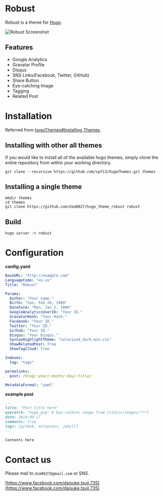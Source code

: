 # Robust

Robust is a theme for [Hugo](http://gohugo.io/).

![Robust Screenshot](https://raw.githubusercontent.com/dim0627/hugo_theme_robust/master/images/screenshot.png)

## Features

* Google Analytics
* Gravatar Profile
* Disqus
* SNS Links(Facebook, Twitter, GitHub)
* Share Button
* Eye-catching Image
* Tagging
* Related Post

# Installation

Referred from [hugoThemes#Installing Themes](https://github.com/spf13/hugoThemes#installing-themes).

## Installing with other all themes

If you would like to install all of the available hugo themes, simply clone the entire repository from within your working directory.

    git clone --recursive https://github.com/spf13/hugoThemes.git themes

## Installing a single theme

    mkdir themes
    cd themes
    git clone https://github.com/dim0627/hugo_theme_robust robust

## Build

    hugo server -t robust

# Configuration

**config.yaml**

``` yaml
BaseURL: "http://example.com"
LanguageCode: "en-us"
Title: "Robust"

Params:
  Author: "Your name."
  Birth: "Sun, Feb 26, 1989"
  DateForm: "Mon, Jan 2, 2006"
  GoogleAnalyticsUserID: "Your ID."
  GravatarHash: "Your Hash."
  Facebook: "Your ID."
  Twitter: "Your ID."
  Github: "Your ID."
  Disqus: "Your Disqus."
  SyntaxHighlightTheme: "solarized_dark.min.css"
  ShowRelatedPost: True
  ShowTagCloud: True

Indexes:
  tag: "tags"

permalinks:
  post: /blog/:year/:month/:day/:title/

MetadataFormat: "yaml"
```

**example post**

``` markdown
---
title: "Post title here"
eyecatch: "hugo.png" # Eye-cathinc image from [static/images/***]
date: 2014-09-17
comments: true
tags: [gitHub, octopress, jekyll]
---

Contents here
```

# Contact us

Please mail to `dim0627@gmail.com` or SNS.

[https://www.facebook.com/daisuke.tsuji.735](https://www.facebook.com/daisuke.tsuji.735)
